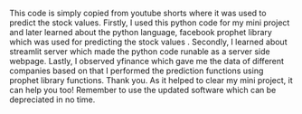 This code is simply copied from youtube shorts where it was used to predict the stock values.
 Firstly, I used this python code for my mini project and later learned about the python language, facebook prophet library which was used for predicting the stock values .
 Secondly, I learned about streamlit server which made the python code runable as a server side webpage.
 Lastly, I observed yfinance which gave me the data of different companies based on that I performed the prediction functions using prophet library functions.
 Thank you. As it helped to clear my mini project, it can help you too!
 Remember to use the updated software which can be depreciated in no time.
